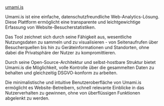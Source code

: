
[umami.is](https://umami.is)

Umami.is ist eine einfache, datenschutzfreundliche Web-Analytics-Lösung. Diese Plattform ermöglicht eine transparente und leichtgewichtige Erfassung von Website-Besucherstatistiken.

Das Tool zeichnet sich durch seine Fähigkeit aus, wesentliche Nutzungsdaten zu sammeln und zu visualisieren - von Seitenaufrufen über Besucherquellen bis hin zu Geräteinformationen und Standorten, ohne dabei die Privatsphäre der Nutzer zu kompromittieren.

Durch seine Open-Source-Architektur und selbst-hostbare Struktur bietet Umami.is die Möglichkeit, volle Kontrolle über die gesammelten Daten zu behalten und gleichzeitig DSGVO-konform zu arbeiten.

Die minimalistische und intuitive Benutzeroberfläche von Umami.is ermöglicht es Website-Betreibern, schnell relevante Einblicke in das Nutzerverhalten zu gewinnen, ohne von überflüssigen Funktionen abgelenkt zu werden.